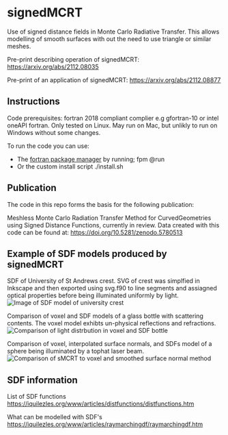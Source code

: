 # signedMCRT
Use of signed distance fields in Monte Carlo Radiative Transfer.
This allows modelling of smooth surfaces with out the need to use triangle or similar meshes.

Pre-print describing operation of signedMCRT: https://arxiv.org/abs/2112.08035

Pre-print of an application of signedMCRT: https://arxiv.org/abs/2112.08877


## Instructions

Code prerequisites: fortran 2018 compliant complier e.g gfortran-10 or intel oneAPI fortran.
Only tested on Linux. May run on Mac, but unlikly to run on Windows without some changes.

To run the code you can use:
  - The [fortran package manager](https://fpm.fortran-lang.org/en/index.html) by running; fpm @run
  - Or the custom install script ./install.sh
  
## Publication
The code in this repo forms the basis for the following publication:

Meshless Monte Carlo Radiation Transfer Method for CurvedGeometries using Signed Distance Functions, currently in review.
Data created with this code can be found at: https://doi.org/10.5281/zenodo.5780513

## Example of SDF models produced by signedMCRT

SDF of University of St Andrews crest. SVG of crest was simplfied in Inkscape and then exported using svg.f90 to line segments and assiagned optical properties before being illuminated uniformly by light.
![Image of SDF model of university crest](https://github.com/lewisfish/signedMCRT/raw/main/crest-sdf-svg.png)

Comparison of voxel and SDF models of a glass bottle with scattering contents. The voxel model exhibts un-physical reflections and refractions.
![Comparison of light distrbution in voxel and SDF bottle](https://github.com/lewisfish/signedMCRT/raw/main/georgie_compare_sdf_vs_voxel.png)

Comparison of voxel, interpolated surface normals, and SDFs model of a sphere being illuminated by a tophat laser beam.
![Comparison of sMCRT to voxel and smoothed surface normal method](https://github.com/lewisfish/signedMCRT/raw/main/sdf_vs_voxel_sphere%20(1).png)

## SDF information
List of SDF functions
https://iquilezles.org/www/articles/distfunctions/distfunctions.htm

What can be modelled with SDF's
https://iquilezles.org/www/articles/raymarchingdf/raymarchingdf.htm
